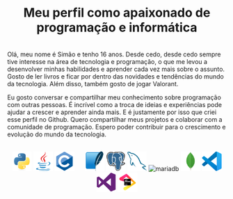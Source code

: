 <h1 align="center"> Meu perfil como apaixonado de programação e informática </h1>

<br>
Olá, meu nome é Simão e tenho 16 anos. Desde cedo, desde cedo sempre tive interesse na área de tecnologia e programação, o que me levou a desenvolver minhas habilidades e aprender cada vez mais sobre o assunto. Gosto de ler livros e ficar por dentro das novidades e tendências do mundo da tecnologia. Além disso, também gosto de jogar Valorant.

Eu gosto conversar e compartilhar meu conhecimento sobre programação com outras pessoas. É incrível como a troca de ideias e experiências pode ajudar a crescer e aprender ainda mais. E é justamente por isso que criei esse perfil no Github. Quero compartilhar meus projetos e colaborar com a comunidade de programação. Espero poder contribuir para o crescimento e evolução do mundo da tecnologia.
<br><br>
  
<p align="center">
  <img src="https://github.com/devicons/devicon/blob/master/icons/python/python-original.svg" alt="python" width="45" height="45" />
  <img src="https://github.com/devicons/devicon/blob/master/icons/java/java-original.svg" alt="java" width="45" height="45" />
  <img src="https://github.com/devicons/devicon/blob/master/icons/c/c-original.svg" alt="c" width="45" height="45" />
  <span style="margin: 0 10px;"></span>
  <img src="https://github.com/devicons/devicon/blob/master/icons/sqlite/sqlite-original.svg" alt="sqlite" width="45" height="45" />
  <img src="https://github.com/devicons/devicon/blob/master/icons/postgresql/postgresql-original.svg" alt="postgresql" width="45" height="45" />
  <img src="https://github.com/devicons/devicon/blob/master/icons/mysql/mysql-original.svg" alt="mysql" width="45" height="45"/>
  <img src="https://cdn.iconscout.com/icon/free/png-256/mariadb-226022.png?f=webp&w=256" alt="mariadb" width="45" height="45" />
  <img src="https://raw.githubusercontent.com/devicons/devicon/master/icons/mongodb/mongodb-original.svg" alt="mongodb" width="45" height="45" />
  <img src="https://github.com/devicons/devicon/blob/master/icons/vscode/vscode-original.svg" alt="vscode" width="45" height="45" />
  <img src="https://github.com/devicons/devicon/blob/master/icons/visualstudio/visualstudio-plain.svg" alt="visualstudio" width="45" height="45" />
  <img src="https://github.com/devicons/devicon/blob/master/icons/jetbrains/jetbrains-original.svg" alt="jetbrains" width="45" height="45" />
</p>
